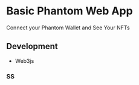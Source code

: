 # Basic Phantom Web App

Connect your Phantom Wallet and See Your NFTs

## Development

- Web3js

### SS
